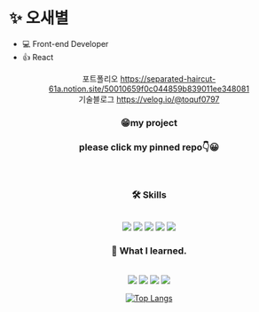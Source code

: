 
# ✨ 오새별
- 💻 Front-end Developer
- 👍 React
<div align="center">

 
<p align="center">

 포트폴리오
 https://separated-haircut-61a.notion.site/50010659f0c044859b839011ee348081
 <br/>
 기술블로그
 https://velog.io/@toquf0797
 <br/></p>
 
 
 <h3>😁my project<h3/>
 please click my pinned repo👇😀
 
<br/></p>

 <p align="center">
 <h3 align="center"><b>🛠 Skills</b></h3>
  
 <br/>
 <div>
  <img src="https://img.shields.io/badge/-React-61DAFB?style=flat-square&logo=React&logoColor=white"/>
  <img src="https://img.shields.io/badge/-JavaScript-F7DF1E?style=flat-square&logo=JavaScript&logoColor=white"/>
<img src="https://img.shields.io/badge/-Html-E34F26?style=flat-square&logo=HTML5&logoColor=white"/>
<img src="https://img.shields.io/badge/-CSS-1572B6?style=flat-square&logo=CSS3&logoColor=white"/>

 <img src="https://img.shields.io/badge/-android-3DDC84?style=flat-square&logo=Android&logoColor=white"/>
</br></p>
</div>
<p align="center">
 <h3 align="center"><b>🌱 What I learned.</b></h3>
 
 <br/>
  <img src="https://img.shields.io/badge/-C-A8B9CC?style=flat-square&logo=C&logoColor=white"/>
   <img src="https://img.shields.io/badge/-python-3776AB?style=flat-square&logo=Python&logoColor=white"/>
    <img src="https://img.shields.io/badge/-MySQL-4479A1?style=flat-square&logo=MySQL&logoColor=white"/>
  <img src="https://img.shields.io/badge/-Java-007396?style=flat-square&logo=Java&logoColor=white"/>
   
</p>




[![Top Langs](https://github-readme-stats.vercel.app/api/top-langs/?username=Sae-byeol&layout=compact)](https://github.com/Sae-byeol/github-readme-stats)
</div>


